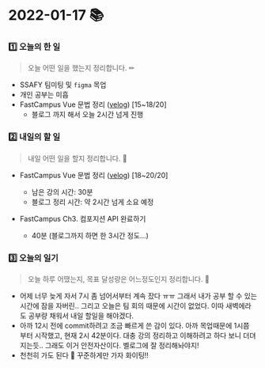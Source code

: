 # 2022-01-17 📚

### 1️⃣ 오늘의 한 일 

> 오늘 어떤 일을 했는지 정리합니다. ✏

- SSAFY 팀미팅 및 `figma` 목업
- 개인 공부는 미흡
- FastCampus Vue 문법 정리 ([velog](https://velog.io/@onehousesilver)) [15~18/20] 
  - 블로그 까지 해서 오늘 2시간 넘게 진행


### 2️⃣ 내일의 할 일

> 내일 어떤 일을 할지 정리합니다. 🌟

- FastCampus Vue 문법 정리 ([velog](https://velog.io/@onehousesilver)) [18~20/20]
  - 남은 강의 시간: 30분
  - 블로그 정리 시간: 약 2시간 넘게 소요 예정

- FastCampus Ch3. 컴포지션 API 완료하기
  - 40분 (블로그까지 하면 한 3시간 정도...)

### 3️⃣ 오늘의 일기

> 오늘 하루 어땠는지, 목표 달성량은 어느정도인지 정리합니다. 🎯

- 어제 너무 늦게 자서 7시 좀 넘어서부터 계속 잤다 ㅠㅠ 그래서 내가 공부 할 수 있는 시간에 잠을 자버린.. 그리고 오늘은 팀 회의 때문에 시간이 없었다. 이따 새벽에라도 공부량 채워서 내일 할일을 해야겠다.
- 아까 12시 전에 commit하려고 조금 빠르게 쓴 감이 있다. 아까 목업때문에 1시쯤 부터 시작했고, 현재 2시 42분이다. 대충 강의 정리하고 이해하려고 하다 보니 더뎌지는듯.. 그래도 이거 안전자산이다. 벨로그에 잘 정리해놔야지!
- 천천히 가도 된다 🐢 꾸준하게만 가자 화이팅!!


